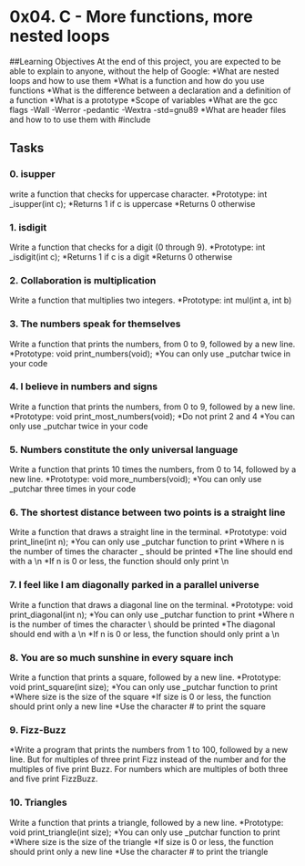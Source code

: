 # 0x04. C - More functions, more nested loops

##Learning Objectives
At the end of this project, you are expected to be able to explain to anyone, without the help of Google:
*What are nested loops and how to use them
*What is a function and how do you use functions
*What is the difference between a declaration and a definition of a function
*What is a prototype
*Scope of variables
*What are the gcc flags -Wall -Werror -pedantic -Wextra -std=gnu89
*What are header files and how to to use them with #include

## Tasks
### 0. isupper
write a function that checks for uppercase character.
*Prototype: int _isupper(int c);
*Returns 1 if c is uppercase
*Returns 0 otherwise
### 1. isdigit
Write a function that checks for a digit (0 through 9).
*Prototype: int _isdigit(int c);
*Returns 1 if c is a digit
*Returns 0 otherwise
### 2. Collaboration is multiplication
Write a function that multiplies two integers.
*Prototype: int mul(int a, int b)
### 3. The numbers speak for themselves
Write a function that prints the numbers, from 0 to 9, followed by a new line.
*Prototype: void print_numbers(void);
*You can only use _putchar twice in your code
### 4. I believe in numbers and signs
Write a function that prints the numbers, from 0 to 9, followed by a new line.
*Prototype: void print_most_numbers(void);
*Do not print 2 and 4
*You can only use _putchar twice in your code
### 5. Numbers constitute the only universal language
Write a function that prints 10 times the numbers, from 0 to 14, followed by a new line.
*Prototype: void more_numbers(void);
*You can only use _putchar three times in your code
### 6. The shortest distance between two points is a straight line
Write a function that draws a straight line in the terminal.
*Prototype: void print_line(int n);
*You can only use _putchar function to print
*Where n is the number of times the character _ should be printed
*The line should end with a \n
*If n is 0 or less, the function should only print \n
### 7. I feel like I am diagonally parked in a parallel universe
Write a function that draws a diagonal line on the terminal.
*Prototype: void print_diagonal(int n);
*You can only use _putchar function to print
*Where n is the number of times the character \ should be printed
*The diagonal should end with a \n
*If n is 0 or less, the function should only print a \n
### 8. You are so much sunshine in every square inch
Write a function that prints a square, followed by a new line.
*Prototype: void print_square(int size);
*You can only use _putchar function to print
*Where size is the size of the square
*If size is 0 or less, the function should print only a new line
*Use the character # to print the square
### 9. Fizz-Buzz
*Write a program that prints the numbers from 1 to 100, followed by a new line. But for multiples of three print Fizz instead of the number and for the multiples of five print Buzz. For numbers which are multiples of both three and five print FizzBuzz.
### 10. Triangles
Write a function that prints a triangle, followed by a new line.
*Prototype: void print_triangle(int size);
*You can only use _putchar function to print
*Where size is the size of the triangle
*If size is 0 or less, the function should print only a new line
*Use the character # to print the triangle
